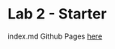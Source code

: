 # Lab 2 - Starter
index.md Github Pages [here](https://solitar7.github.io/CSE110-Lab1-GeneralReview/)
